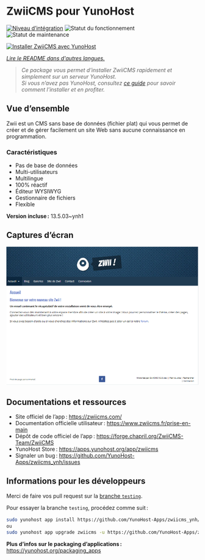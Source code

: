 <!--
Nota bene : ce README est automatiquement généré par <https://github.com/YunoHost/apps/tree/master/tools/readme_generator>
Il NE doit PAS être modifié à la main.
-->

# ZwiiCMS pour YunoHost

[![Niveau d’intégration](https://apps.yunohost.org/badge/integration/zwiicms)](https://ci-apps.yunohost.org/ci/apps/zwiicms/)
![Statut du fonctionnement](https://apps.yunohost.org/badge/state/zwiicms)
![Statut de maintenance](https://apps.yunohost.org/badge/maintained/zwiicms)

[![Installer ZwiiCMS avec YunoHost](https://install-app.yunohost.org/install-with-yunohost.svg)](https://install-app.yunohost.org/?app=zwiicms)

*[Lire le README dans d'autres langues.](./ALL_README.md)*

> *Ce package vous permet d’installer ZwiiCMS rapidement et simplement sur un serveur YunoHost.*  
> *Si vous n’avez pas YunoHost, consultez [ce guide](https://yunohost.org/install) pour savoir comment l’installer et en profiter.*

## Vue d’ensemble

Zwii est un CMS sans base de données (fichier plat) qui vous permet de créer et de gérer facilement un site Web sans aucune connaissance en programmation.

### Caractéristiques

- Pas de base de données
- Multi-utilisateurs
- Multilingue
- 100% réactif
- Éditeur WYSIWYG
- Gestionnaire de fichiers
- Flexible


**Version incluse :** 13.5.03~ynh1

## Captures d’écran

![Capture d’écran de ZwiiCMS](./doc/screenshots/dashboard.png)

## Documentations et ressources

- Site officiel de l’app : <https://zwiicms.com/>
- Documentation officielle utilisateur : <https://www.zwiicms.fr/prise-en-main>
- Dépôt de code officiel de l’app : <https://forge.chapril.org/ZwiiCMS-Team/ZwiiCMS>
- YunoHost Store : <https://apps.yunohost.org/app/zwiicms>
- Signaler un bug : <https://github.com/YunoHost-Apps/zwiicms_ynh/issues>

## Informations pour les développeurs

Merci de faire vos pull request sur la [branche `testing`](https://github.com/YunoHost-Apps/zwiicms_ynh/tree/testing).

Pour essayer la branche `testing`, procédez comme suit :

```bash
sudo yunohost app install https://github.com/YunoHost-Apps/zwiicms_ynh/tree/testing --debug
ou
sudo yunohost app upgrade zwiicms -u https://github.com/YunoHost-Apps/zwiicms_ynh/tree/testing --debug
```

**Plus d’infos sur le packaging d’applications :** <https://yunohost.org/packaging_apps>
